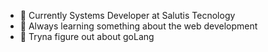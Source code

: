 - 👋 Currently Systems Developer at Salutis Tecnology
- 🌱 Always learning something about the web development
- 👀 Tryna figure out about goLang
